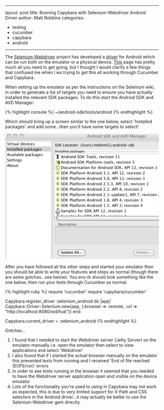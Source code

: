
---
layout: post
title: Running Capybara with Selenium-Webdriver Android Driver 
author: Matt Robbins 
categories:
- testing 
- cucumber
- capybara 
- android 
---

The [Selenium-Webdriver](http://code.google.com/p/selenium/) project has developed a [driver](http://code.google.com/p/selenium/wiki/AndroidDriver) for Android which can be run both on the emulator or a physical device.  [This](http://code.google.com/p/selenium/wiki/AndroidDriver) page has pretty much all you need to get going, but I thought I would clarify a few things that confused me when I ws trying to get this all working through Cucumber and Capybara.

When setting up the emulator as per the instructions on the Selenium wiki, in order to generate a list of targets you need to ensure you have actually installed the relevant SDK packages.  To do this start the Android SDK and AVD Manager:

{% highlight console %}
~/android-sdk/tools/android
{% endhighlight %}

Which should bring up a screen similar to the one below, select 'Installed packages' and add some...then you'll have some targets to select!

![android packages](/images/android_package.png)

After you have followed all the other steps and started your emulator then you should be able to write your features and steps as normal (though there are some gotchas...see below).  You env.rb should look something like the one below, then run your tests through Cucumber as normal.

{% highlight ruby %}
require 'cucumber'
require 'capybara/cucumber'

Capybara.register_driver :selenium_android do |app|
  Capybara::Driver::Selenium.new(app, {:browser => :remote, :url => "http://localhost:8080/wd/hub"})
end

Capybara.current_driver = :selenium_android
{% endhighlight %}

Gotchas...

1. I found that I needed to start the Webdriver server (Jetty Server) on the emulator manually i.e. open the emulator then select to view applications and select 'Webdriver'
2. I also found that if I started the actual browser manually on the emulator this prevented tests from running and I received 'End of file reached (EOFError)' errors
3. In order to see tests running in the browser it seemed that you needed to have the Webdriver server application open and visible on the device emulator
4. Lots of the functionality you're used to using in Capybara may not work as expected, this is due to very limited support for X-Path and CSS selectors in the Android driver...it may actually be better to use the Selenium-Webdriver gem directly.
